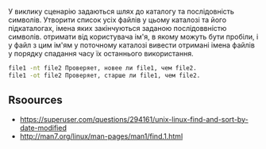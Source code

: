 У виклику сценарію задаються шлях до каталогу та послідовність символів. Утворити список усіх файлів у цьому каталозі та його підкаталогах, імена яких закінчуються заданою послідоввністю символів. отримати від користувача ім'я, в якому можуть бути пробіли, і у файл з цим ім'ям у поточному каталозі вивести отримані імена файлів у порядку спадання часу їх останнього використання.

```bash
file1 -nt file2 Проверяет, новее ли file1, чем file2.
file1 -ot file2 Проверяет, старше ли file1, чем file2.
```

## Rsoources

* https://superuser.com/questions/294161/unix-linux-find-and-sort-by-date-modified
* http://man7.org/linux/man-pages/man1/find.1.html
